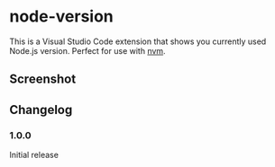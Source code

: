 # node-version

This is a Visual Studio Code extension that shows you currently used Node.js version. Perfect for use with [nvm](https://github.com/creationix/nvm).

## Screenshot


## Changelog
### 1.0.0

Initial release